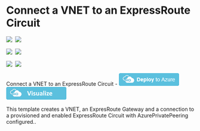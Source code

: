 # Connect a VNET to an ExpressRoute Circuit

<IMG SRC="https://azurequickstartsservice.blob.core.windows.net/badges/301-expressroute-circuit-vnet-connection/PublicLastTestDate.svg" />&nbsp;
<IMG SRC="https://azurequickstartsservice.blob.core.windows.net/badges/301-expressroute-circuit-vnet-connection/PublicDeployment.svg" />&nbsp;

<IMG SRC="https://azurequickstartsservice.blob.core.windows.net/badges/301-expressroute-circuit-vnet-connection/FairfaxLastTestDate.svg" />&nbsp;
<IMG SRC="https://azurequickstartsservice.blob.core.windows.net/badges/301-expressroute-circuit-vnet-connection/FairfaxDeployment.svg" />&nbsp;

<IMG SRC="https://azurequickstartsservice.blob.core.windows.net/badges/301-expressroute-circuit-vnet-connection/BestPracticeResult.svg" />&nbsp;
<IMG SRC="https://azurequickstartsservice.blob.core.windows.net/badges/301-expressroute-circuit-vnet-connection/CredScanResult.svg" />&nbsp;

Connect a VNET to an ExpressRoute Circuit - <a href="https://portal.azure.com/#create/Microsoft.Template/uri/https%3A%2F%2Fraw.githubusercontent.com%2FAzure%2Fazure-quickstart-templates%2Fmaster%2F301-expressroute-circuit-vnet-connection%2Fazuredeploy.json" target="_blank">
    <img src="https://raw.githubusercontent.com/Azure/azure-quickstart-templates/master/1-CONTRIBUTION-GUIDE/images/deploytoazure.png"/>
</a>
<a href="http://armviz.io/#/?load=https%3A%2F%2Fraw.githubusercontent.com%2FAzure%2Fazure-quickstart-templates%2Fmaster%2F301-expressroute-circuit-vnet-connection%2Fazuredeploy.json" target="_blank">
    <img src="https://raw.githubusercontent.com/Azure/azure-quickstart-templates/master/1-CONTRIBUTION-GUIDE/images/visualizebutton.png"/>
</a>

This template creates a VNET, an ExpresRoute Gateway and a connection to a provisioned and enabled ExpressRoute Circuit with AzurePrivatePeering configured..

